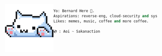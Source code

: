 <img align='left' src='typu.gif' width='160' />

```python
Yo: Bernard Here 🎃. 
Aspirations: reverse-eng, cloud-security and sys-prog-guru 👾.
Likes: memes, music, coffee and more coffee.

💿 : Aoi ~ Sakanaction
```

